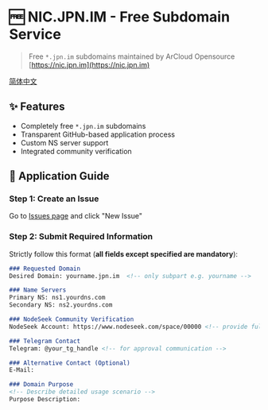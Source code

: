 # 🆓 NIC.JPN.IM - Free Subdomain Service

> Free `*.jpn.im` subdomains maintained by ArCloud Opensource  
> [https://nic.jpn.im](https://nic.jpn.im)

[简体中文](https://github.com/arcloud-opensource/nic.jpn.im/README-zh-CN.md)
## ✨ Features
- Completely free `*.jpn.im` subdomains
- Transparent GitHub-based application process
- Custom NS server support
- Integrated community verification

## 🚀 Application Guide

### Step 1: Create an Issue
Go to [Issues page](https://github.com/ArCloud-Opensource/NIC.JPN.IM/issues) and click "New Issue"

### Step 2: Submit Required Information
Strictly follow this format (**all fields except specified are mandatory**):

```markdown
### Requested Domain
Desired Domain: yourname.jpn.im  <!-- only subpart e.g. yourname -->

### Name Servers
Primary NS: ns1.yourdns.com  
Secondary NS: ns2.yourdns.com  

### NodeSeek Community Verification
NodeSeek Account: https://www.nodeseek.com/space/00000 <!-- provide full profile link, level must be Lv.1+ -->

### Telegram Contact
Telegram: @your_tg_handle <!-- for approval communication -->

### Alternative Contact (Optional)
E-Mail:

### Domain Purpose
<!-- Describe detailed usage scenario -->
Purpose Description:
